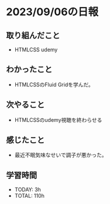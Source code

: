 # 2023/09/06の日報


## 取り組んだこと
- HTMLCSS udemy 


## わかったこと
- HTMLCSSのFluid Gridを学んだ。

## 次やること
- HTMLCSSのudemy視聴を終わらせる

## 感じたこと
- 最近不眠気味なせいで調子が悪かった。

## 学習時間
- TODAY: 3h
- TOTAL: 110h
